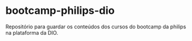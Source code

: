 # bootcamp-philips-dio
Repositório para guardar os conteúdos dos cursos do bootcamp da philips na plataforma da DIO. 
